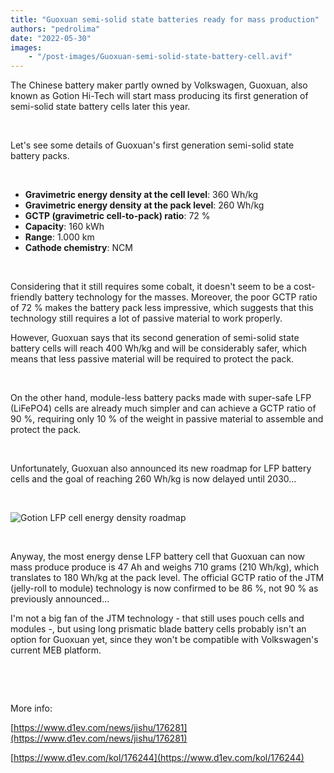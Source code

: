 ```yaml
---
title: "Guoxuan semi-solid state batteries ready for mass production"
authors: "pedrolima"
date: "2022-05-30"
images: 
    - "/post-images/Guoxuan-semi-solid-state-battery-cell.avif"
---
```


The Chinese battery maker partly owned by Volkswagen, Guoxuan, also known as Gotion Hi-Tech will start mass producing its first generation of semi-solid state battery cells later this year.

 

Let's see some details of Guoxuan's first generation semi-solid state battery packs.

 

- **Gravimetric energy density at the cell level**: 360 Wh/kg
- **Gravimetric energy density at the pack level**: 260 Wh/kg
- **GCTP (gravimetric cell-to-pack) ratio**: 72 %
- **Capacity**: 160 kWh
- **Range**: 1.000 km
- **Cathode chemistry**: NCM

 

Considering that it still requires some cobalt, it doesn't seem to be a cost-friendly battery technology for the masses. Moreover, the poor GCTP ratio of 72 % makes the battery pack less impressive, which suggests that this technology still requires a lot of passive material to work properly.

However, Guoxuan says that its second generation of semi-solid state battery cells will reach 400 Wh/kg and will be considerably safer, which means that less passive material will be required to protect the pack.

 

On the other hand, module-less battery packs made with super-safe LFP (LiFePO4) cells are already much simpler and can achieve a GCTP ratio of 90 %, requiring only 10 % of the weight in passive material to assemble and protect the pack.

 

Unfortunately, Guoxuan also announced its new roadmap for LFP battery cells and the goal of reaching 260 Wh/kg is now delayed until 2030...

 

![Gotion LFP cell energy density roadmap](post-images/Gotion-LFP-cell-energy-density-roadmap.avif)

 

Anyway, the most energy dense LFP battery cell that Guoxuan can now mass produce produce is 47 Ah and weighs 710 grams (210 Wh/kg), which translates to 180 Wh/kg at the pack level. The official GCTP ratio of the JTM (jelly-roll to module) technology is now confirmed to be 86 %, not 90 % as previously announced...

I'm not a big fan of the JTM technology - that still uses pouch cells and modules -, but using long prismatic blade battery cells probably isn't an option for Guoxuan yet, since they won't be compatible with Volkswagen's current MEB platform.

 

 

More info:

[https://www.d1ev.com/news/jishu/176281](https://www.d1ev.com/news/jishu/176281)

[https://www.d1ev.com/kol/176244](https://www.d1ev.com/kol/176244)
